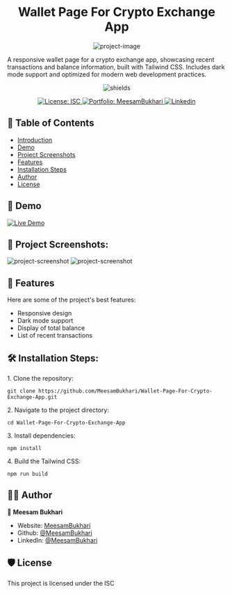 <h1 align="center" id="title">Wallet Page For Crypto Exchange App</h1>

<p align="center"><img src="https://socialify.git.ci/MeesamBukhari/Wallet-Page-For-Crypto-Exchange-App/image?font=Inter&amp;name=1&amp;owner=1&amp;pattern=Plus&amp;theme=Dark" alt="project-image"></p>

<p id="description">A responsive wallet page for a crypto exchange app, showcasing recent transactions and balance information, built with Tailwind CSS. Includes dark mode support and optimized for modern web development practices.</p>

<p align="center"><img src="https://img.shields.io/badge/Meesam_Bukhari-GitHub-red?style=for-the-badge&amp;labelColor=dark%20blue&amp;color=gold&amp;link=https%3A%2F%2Fgithub.com%2FMeesamBukhari" alt="shields"></p>
  
<p align="center">
  <a href="https://github.com/MeesamBukhari/Wallet-Page-For-Crypto-Exchange-App/blob/master/LICENSE.txt">
    <img alt="License: ISC" src="https://img.shields.io/badge/License-ISC-red.svg" target="_blank" />
  </a>
  <a href="https://meesambukhari.vercel.app/">
    <img alt="Portfolio: MeesamBukhari" src="https://img.shields.io/badge/My_Portfolio-purple" target="_blank"/>
  </a>
  <a href="https://www.linkedin.com/in/meesambukhari/">
    <img alt="Linkedin" src="https://img.shields.io/badge/Linkedin-0A66C2" target="_blank" />
  </a>
</p>

## 📄 Table of Contents

- [Introduction](#title)
- [Demo](#demo)
- [Project Screenshots](#project-screenshots)
- [Features](#features)
- [Installation Steps](#installation-steps)
- [Author](#author)
- [License](#license)

<h2 id="demo">🚀 Demo</h2>

<!-- [Live Demo](https://crypto-wallet-mb.vercel.app/)* -->

<a href="https://crypto-wallet-mb.vercel.app/">
    <img alt="Live Demo" src="https://img.shields.io/badge/Live_Demo-blue" target="_blank"/>
</a>

<h2 id="project-screenshots">📸 Project Screenshots:</h2>

<img src="https://i.imghippo.com/files/3Kjjn1721735884.png" alt="project-screenshot">

<img src="https://i.imghippo.com/files/Q82Ss1721735898.png" alt="project-screenshot">

  
  
<h2 id="features">🧐 Features</h2>

Here are some of the project's best features:

*   Responsive design
*   Dark mode support
*   Display of total balance
*   List of recent transactions

<h2 id="installation-steps">🛠️ Installation Steps:</h2>

<p>1. Clone the repository:</p>

```
git clone https://github.com/MeesamBukhari/Wallet-Page-For-Crypto-Exchange-App.git
```

<p>2. Navigate to the project directory:</p>

```
cd Wallet-Page-For-Crypto-Exchange-App
```

<p>3. Install dependencies:</p>

```
npm install
```

<p>4. Build the Tailwind CSS:</p>

```
npm run build
```

<h2 id="author">👨‍💻 Author</h2>

👤 **Meesam Bukhari**

* Website: [MeesamBukhari](https://meesambukhari.vercel.app)
* Github: [@MeesamBukhari](https://github.com/MeesamBukhari)
* LinkedIn: [@MeesamBukhari](https://linkedin.com/in/MeesamBukhari)

<h2 id="license">🛡️ License</h2>

This project is licensed under the ISC
